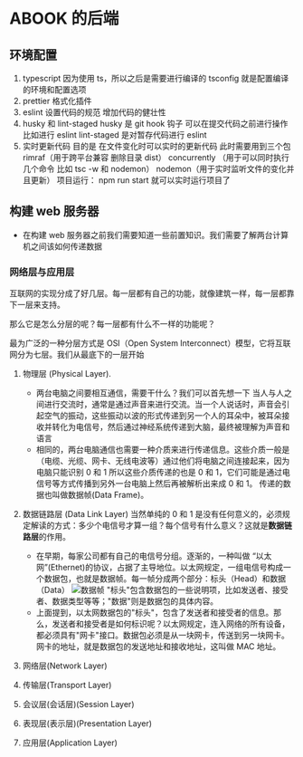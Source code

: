 # ABOOK 的后端

## 环境配置

1. typescript 因为使用 ts，所以之后是需要进行编译的 tsconfig 就是配置编译的环境和配置选项
2. prettier 格式化插件
3. eslint 设置代码的规范 增加代码的健壮性
4. husky 和 lint-staged husky 是 git hook 钩子 可以在提交代码之前进行操作 比如进行 eslint lint-staged 是对暂存代码进行 eslint
5. 实时更新代码 目的是 在文件变化时可以实时的更新代码 此时需要用到三个包 rimraf（用于跨平台兼容 删除目录 dist） concurrently （用于可以同时执行几个命令 比如 tsc -w 和 nodemon） nodemon（用于实时监听文件的变化并且更新） 项目运行： npm run start 就可以实时运行项目了

## 构建 web 服务器

- 在构建 web 服务器之前我们需要知道一些前置知识。我们需要了解两台计算机之间该如何传递数据

### 网络层与应用层

互联网的实现分成了好几层。每一层都有自己的功能，就像建筑一样，每一层都靠下一层来支持。

那么它是怎么分层的呢？每一层都有什么不一样的功能呢？

最为广泛的一种分层方式是 OSI（Open System Interconnect）模型，它将互联网分为七层。我们从最底下的一层开始

1. 物理层 (Physical Layer).

   - 两台电脑之间要相互通信，需要干什么？我们可以首先想一下 当人与人之间进行交流时，通常是通过声音来进行交流。当一个人说话时，声音会引起空气的振动，这些振动以波的形式传递到另一个人的耳朵中，被耳朵接收并转化为电信号，然后通过神经系统传递到大脑，最终被理解为声音和语言
   - 相同的，两台电脑通信也需要一种介质来进行传递信息。这些介质一般是（电缆、光缆、网卡、无线电波等）通过他们将电脑之间连接起来，因为电脑只能识别 0 和 1 所以这些介质传递的也是 0 和 1，它们可能是通过电信号等方式传播到另外一台电脑上然后再被解析出来成 0 和 1。 传递的数据也叫做数据帧(Data Frame)。

2. 数据链路层 (Data Link Layer) 当然单纯的 0 和 1 是没有任何意义的，必须规定解读的方式：多少个电信号才算一组？每个信号有什么意义？这就是<strong>数据链路层</strong>的作用。

   - 在早期，每家公司都有自己的电信号分组。逐渐的，一种叫做 “以太网”(Ethernet)的协议，占据了主导地位。以太网规定，一组电信号构成一个数据包，也就是数据帧。每一帧分成两个部分：标头（Head）和数据（Data）
     ![数据帧](http://www.ruanyifeng.com/blogimg/asset/201205/bg2012052904.png)
     "标头"包含数据包的一些说明项，比如发送者、接受者、数据类型等等；"数据"则是数据包的具体内容。
   - 上面提到，以太网数据包的"标头"，包含了发送者和接受者的信息。那么，发送者和接受者是如何标识呢？以太网规定，连入网络的所有设备，都必须具有"网卡"接口。数据包必须是从一块网卡，传送到另一块网卡。网卡的地址，就是数据包的发送地址和接收地址，这叫做 MAC 地址。

3. 网络层(Network Layer)
4. 传输层(Transport Layer)
5. 会议层(会话层)(Session Layer)
6. 表现层(表示层)(Presentation Layer)
7. 应用层(Application Layer)

